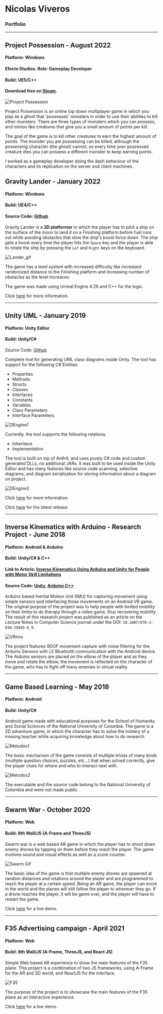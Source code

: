 # Nicolas Viveros

### Portfolio



<hr />

## Project Possession - August 2022

#### Platform: Windows

#### Efecto Studios. Role: Gameplay Developer

#### Build: UE5/C++

#### Download free on [Steam](https://store.steampowered.com/app/2090180/Project_Possession/).
![Project Possession](https://cdn.akamai.steamstatic.com/steam/apps/2090180/header.jpg?t=1660750254)

Project Possession is an online top down multiplayer game in which you play as a ghost that 'possesses' monsters in order to use their abilities to kill other monsters. There are three types of monsters which you can possess, and minion like creatures that give you a small amount of points per kill. 

The goal of the game is to kill other creatures to earn the highest amount of points. The monster you are possessing can be killed, although the possessing character (the ghost) cannot, so every time your possessed creature dies you can possess a different monster to keep earning points.

I worked as a gameplay developer doing the dash behaviour of the characters and its replication on the server and client machines.

## Gravity Lander - January 2022

#### Platform: Windows

#### Build: UE4/C++

#### Source Code: [Github](https://github.com/viversba/GravityLander)

Gravity Lander is a **3D platformer** in which the player has to pilot a ship on the surface of the moon to land it on a Finishing platform before fuel runs out while avoiding obstacles that slow the ship's boost force down. The ship gets a boost every time the player hits the `Space` key and the player is able to rotate the ship by pressing the `Lef` and `Right` keys on the keyboard. 

![Lander_gif](https://media.giphy.com/media/Du15On1CLiNgKHk5ck/giphy.gif)

The game has a level system with increased difficulty like increased randomized distance to the Finishing platform and increasing number of obstacles as the level increaces.

The game was made using Unreal Engine 4.26 and C++ for the logic. 

Click [here](https://github.com/viversba/GravityLander/blob/master/README.md) for more information.

<hr />

## Unity UML - January 2019

#### Platform: Unity Editor
#### Build: Unity/C#

Source Code: [Github](https://github.com/viversba/UnityUML)

Complete tool for generating UML class diagrams inside Unity. The tool has support for the following C# Entities:

* Properties
* Methods
* Structs
* Classes
* Interfaces
* Constants
* Variables
* Class Parameters
* Interface Parameters

![DEngine1](https://media.giphy.com/media/CNDaGQP8zayFXtGm6X/giphy.gif)

Currently, the tool supports the following relations:

* Inheritace
* Implementation

The tool is built on top of Antlr4, and uses purely C# code and custom generated DLLs, no additional JARs. It was built to be used inside the Unity Editor and has many features like source code scanning, selective diagrams, and diagram serialization for storing information about a diagram on project.

![DEngine2](https://media.giphy.com/media/R5KZAC70Bx63JnT1iW/giphy.gif)

Click [here](https://github.com/viversba/UnityUML/blob/master/README.md) for more information.

Click [here](https://github.com/viversba/UnityUML/releases/tag/V1.0.1) for the latest release.

<hr />

## Inverse Kinematics with Arduino - Research Project - June 2018

#### Platform: Android & Arduino
#### Build: Unity/C# & C++

#### Link to Article: [Inverse Kinematics Using Arduino and Unity for People with Motor Skill Limitations](https://link.springer.com/chapter/10.1007/978-3-030-19945-6_9)

#### Source Code: [Unity](https://github.com/viversba/VRIMU), [Arduino C++](https://github.com/viversba/VRImu_Arduino) 

Arduino based Inertial Motion Unit (IMU) for capturing movement using simple sensors and interfacing those movements on an Android VR game. The original purpose of the project was to help people with limited mobility on their limbs to do therapy through a video game, thus recovering mobility. The result of this research project was published as an article on the Lecture Notes in Computer Science journal under the DOI: `10.1007/978-3-030-19945-6_9`.

![VRImu](https://media.giphy.com/media/fWrCiuNZMwnrOLfCrF/giphy.gif)

The project features 9DOF movement capture with noise filtering for the Arduino Sensors with LE Bluetooth communication with the Android device. The Arduino sensors are placed on the elbow of the player and as they move and rotate the elbow, the movement is reflected on the character of the game, who has to fight off many enemies in virtual reality.

<hr />

## Game Based Learning - May 2018

#### Platform: Android

#### Build: Unity/C#

Android game made with educational purposes for the School of Humanity and Social Sciences of the National University of Colombia. The game is a 2D adventure game, in which the character has to solve the mistery of a missing teacher while acquiring knowledge about how to do research. 

![Metodos1](https://media.giphy.com/media/rVdkibkmEl4zNcBxSX/giphy.gif)

The basic mechanism of the game consists of multiple trivias of many kinds (multiple question choices, puzzles, etc...) that when solved correctly, give the player clues for where and who to interact next with.

![Metodos2](https://media.giphy.com/media/WFo3Wd7Sa66qyPeHV8/giphy.gif)

The executable and the source code belong to the National University of Colombia and were not made public.

<hr />

## Swarm War - October 2020

#### Platform: Web

#### Build: 8th Wall/JS (A-Frame and ThreeJS)

Swarm war is a web based AR game in which the player has to shoot down enemy drones by tapping on them before they reach the player. The game involves sound and visual effects as well as a score counter.

![Swarm Gif](https://media.giphy.com/media/CyjuZyDUr0GPVTWbcM/giphy.gif)

The basic idea of the game is that multiple enemy drones are spawned at random distances and rotations around the player and are programmed to reach the player at a certain speed. Being an AR game, the player can move in the world and the planes will still follow the player to wherever they go. If a drone reaches the player, it will be game over, and the player will have to restart the game.

Click [here](https://agencyclients.8thwall.app/swarmwar1/) for a live demo.

<hr />

## F35 Advertising campaign - April 2021

#### Platform: Web

#### Build: 8th Wall/JS (A-Frame, ThreeJS, and React JS)

Simple Web based AR experience to show the main features of the F35 plane. This project is a combination of two JS frameworks, using  A-Frame for the AR and 3D world, and ReactJS for the interface.

![F35](https://media.giphy.com/media/oP5LBTsMjcrienjsoa/giphy-downsized-large.gif)

The purpose of the project is to showcase the main features of the F35 plane as an interactive experience.

Click [here](https://agencyclients.8thwall.app/flight-ads) for a live demo.
